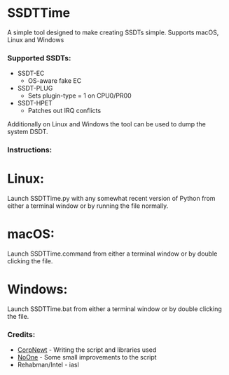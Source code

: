 SSDTTime
==========
A simple tool designed to make creating SSDTs simple.
Supports macOS, Linux and Windows

### Supported SSDTs:
- SSDT-EC
    - OS-aware fake EC
- SSDT-PLUG
    - Sets plugin-type = 1 on CPU0/PR00
- SSDT-HPET
    - Patches out IRQ conflicts
    
Additionally on Linux and Windows the tool can be used to dump the system DSDT.

### Instructions:
# Linux:
Launch SSDTTime.py with any somewhat recent version of Python from either a terminal window or by running the file normally.
# macOS:
Launch SSDTTime.command from either a terminal window or by double clicking the file.
# Windows:
Launch SSDTTime.bat from either a terminal window or by double clicking the file.

### Credits:
- [CorpNewt](https://github.com/CorpNewt) - Writing the script and libraries used
- [NoOne](https://github.com/IOIIIO) - Some small improvements to the script
- Rehabman/Intel - iasl

